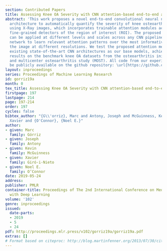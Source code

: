 ```yaml
---
section: Contributed Papers
title: Assessing Knee OA Severity with CNN attention-based end-to-end architectures
abstract: 'This work proposes a novel end-to-end convolutional neural network (CNN)
  architecture to automatically quantify the severity of knee osteoarthritis (OA)
  using X-Ray images, which incorporates trainable attention modules acting as unsupervised
  fine-grained detectors of the region of interest (ROI). The proposed attention modules
  can be applied at different levels and scales across any CNN pipeline helping the
  network to learn relevant attention patterns over the most informative parts of
  the image at different resolutions. We test the proposed attention mechanism on
  existing state-of-the-art CNN architectures as our base models, achieving promising
  results on the benchmark knee OA datasets from the osteoarthritis initiative (OAI)
  and multicenter osteoarthritis study (MOST). All code from our experiments will
  be publicly available on the github repository: \url{https://github.com/marc-gorriz/KneeOA-CNNAttention}'
layout: inproceedings
series: Proceedings of Machine Learning Research
id: gorriz19a
month: 0
tex_title: Assessing Knee OA Severity with CNN attention-based end-to-end architectures
firstpage: 197
lastpage: 214
page: 197-214
order: 197
cycles: false
bibtex_author: "{G\\'orriz}, Marc and Antony, Joseph and McGuinness, Kevin and {Gir\\'o-i-Nieto},
  Xavier and {O'Connor}, {Noel E.}"
author:
- given: Marc
  family: Górriz
- given: Joseph
  family: Antony
- given: Kevin
  family: McGuinness
- given: Xavier
  family: Giró-i-Nieto
- given: Noel E.
  family: O’Connor
date: 2019-05-24
address: 
publisher: PMLR
container-title: Proceedings of The 2nd International Conference on Medical Imaging
  with Deep Learning
volume: '102'
genre: inproceedings
issued:
  date-parts:
  - 2019
  - 5
  - 24
pdf: http://proceedings.mlr.press/v102/gorriz19a/gorriz19a.pdf
extras: []
# Format based on citeproc: http://blog.martinfenner.org/2013/07/30/citeproc-yaml-for-bibliographies/
---
```

